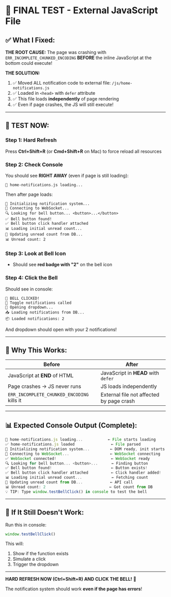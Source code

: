 # 🎯 FINAL TEST - External JavaScript File

## ✅ What I Fixed:

**THE ROOT CAUSE:** The page was crashing with `ERR_INCOMPLETE_CHUNKED_ENCODING` **BEFORE** the inline JavaScript at the bottom could execute!

**THE SOLUTION:** 
1. ✅ Moved ALL notification code to external file: `/js/home-notifications.js`
2. ✅ Loaded in `<head>` with `defer` attribute
3. ✅ This file loads **independently** of page rendering
4. ✅ Even if page crashes, the JS will still execute!

---

## 🚀 TEST NOW:

### Step 1: Hard Refresh
Press **Ctrl+Shift+R** (or **Cmd+Shift+R** on Mac) to force reload all resources

### Step 2: Check Console
You should see **RIGHT AWAY** (even if page is still loading):
```
🔧 home-notifications.js loading...
```

Then after page loads:
```
🚀 Initializing notification system...
🔌 Connecting to WebSocket...
🔍 Looking for bell button... <button>...</button>
✅ Bell button found!
✅ Bell button click handler attached
📊 Loading initial unread count...
🔢 Updating unread count from DB...
📊 Unread count: 2
```

### Step 3: Look at Bell Icon
- Should see **red badge with "2"** on the bell icon

### Step 4: Click the Bell
Should see in console:
```
🔔 BELL CLICKED!
🔔 Toggle notifications called
📂 Opening dropdown...
📥 Loading notifications from DB...
📦 Loaded notifications: 2
```

And dropdown should open with your 2 notifications!

---

## 🎯 Why This Works:

| Before | After |
|--------|-------|
| JavaScript at **END** of HTML | JavaScript in **HEAD** with `defer` |
| Page crashes → JS never runs | JS loads independently |
| `ERR_INCOMPLETE_CHUNKED_ENCODING` kills it | External file not affected by page crash |

---

## 📊 Expected Console Output (Complete):

```javascript
🔧 home-notifications.js loading...           ← File starts loading
✅ home-notifications.js loaded                ← File parsed
🚀 Initializing notification system...         ← DOM ready, init starts
🔌 Connecting to WebSocket...                  ← WebSocket connecting
✅ WebSocket connected!                        ← WebSocket ready
🔍 Looking for bell button... <button>...      ← Finding button
✅ Bell button found!                          ← Button exists!
✅ Bell button click handler attached          ← Click handler added!
📊 Loading initial unread count...             ← Fetching count
🔢 Updating unread count from DB...            ← API call
📊 Unread count: 2                            ← Got count from DB
💡 TIP: Type window.testBellClick() in console to test the bell
```

---

## 🧪 If It Still Doesn't Work:

Run this in console:
```javascript
window.testBellClick()
```

This will:
1. Show if the function exists
2. Simulate a click
3. Trigger the dropdown

---

**HARD REFRESH NOW (Ctrl+Shift+R) AND CLICK THE BELL!** 🚀

The notification system should work **even if the page has errors**!

